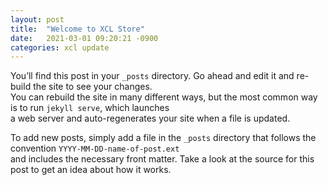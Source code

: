 ```yaml
---
layout: post
title:  "Welcome to XCL Store"
date:   2021-03-01 09:20:21 -0900
categories: xcl update
---
```

You’ll find this post in your `_posts` directory. Go ahead and edit it and re-build the site to see your changes.  
You can rebuild the site in many different ways, but the most common way is to run `jekyll serve`, which launches  
a web server and auto-regenerates your site when a file is updated.

To add new posts, simply add a file in the `_posts` directory that follows the convention `YYYY-MM-DD-name-of-post.ext`  
and includes the necessary front matter. Take a look at the source for this post to get an idea about how it works.
